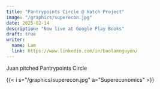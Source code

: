```yaml
---
title: "Pantrypoints Circle @ Hatch Project"
image: "/graphics/superecon.jpg"
date: 2025-02-14
description: "Now live at Google Play Books"
draft: true
writer:
  name: Lam
  link: https://www.linkedin.com/in/baolamnguyen/
---
```




Juan pitched Pantrypoints Circle

{{< i s="/graphics/superecon.jpg" a="Supereconomics" >}}

